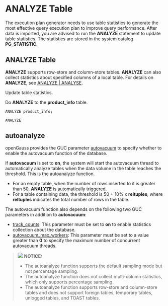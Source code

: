 # ANALYZE Table<a name="EN-US_TOPIC_0242370296"></a>

The execution plan generator needs to use table statistics to generate the most effective query execution plan to improve query performance. After data is imported, you are advised to run the  **ANALYZE**  statement to update table statistics. The statistics are stored in the system catalog  **PG\_STATISTIC**.

## ANALYZE Table<a name="en-us_topic_0237121146_en-us_topic_0165786590_section147211861618"></a>

**ANALYZE**  supports row-store and column-store tables.  **ANALYZE**  can also collect statistics about specified columns of a local table. For details on  **ANALYZE**, see  [ANALYZE | ANALYSE](../SQLReference/analyze-analyse.md).

Update table statistics.

Do  **ANALYZE**  to the  **product\_info**  table.

```
ANALYZE product_info;
```

```
ANALYZE
```


## autoanalyze<a name="en-us_topic_0237121146_en-us_topic_0165786590_section1274813345166"></a>

openGauss provides the GUC parameter  [autovacuum](../DatabaseReference/automatic-vacuuming.md#en-us_topic_0237124730_en-us_topic_0059778244_s995913ca9df54ae5bb488d1e810bd824)  to specify whether to enable the autovacuum function of the database.

If  **autovacuum**  is set to  **on**, the system will start the autovacuum thread to automatically analyze tables when the data volume in the table reaches the threshold. This is the autoanalyze function.

-   For an empty table, when the number of rows inserted to it is greater than 50,  **ANALYZE**  is automatically triggered.
-   For a table containing data, the threshold is 50 + 10% x  **reltuples**, where  **reltuples**  indicates the total number of rows in the table.

The autovacuum function also depends on the following two GUC parameters in addition to  **autovacuum**:

-   [track\_counts](../DatabaseReference/query-and-index-statistics-collector.md#en-us_topic_0237124727_en-us_topic_0059779313_s3f4fb0b1004041f69e1454c701952411): This parameter must be set to  **on**  to enable statistics collection about the database.
-   [autovacuum\_max\_workers](../DatabaseReference/automatic-vacuuming.md#en-us_topic_0237124730_en-us_topic_0059778244_s76932f79410248ba8923017d19982673): This parameter must be set to a value greater than  **0**  to specify the maximum number of concurrent autovacuum threads.

>![](public_sys-resources/icon-notice.gif) **NOTICE:**   
>-   The autoanalyze function supports the default sampling mode but not percentage sampling.  
>-   The autoanalyze function does not collect multi-column statistics, which only supports percentage sampling.  
>-   The autoanalyze function supports row-store and column-store tables and does not support foreign tables, temporary tables, unlogged tables, and TOAST tables.  

